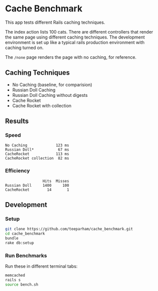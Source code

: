 # Cache Benchmark

This app tests different Rails caching techniques.

The index action lists 100 cats. There are different controllers that render the same page using different
caching techniques. The development environment is set up like a typical rails production environment
with caching turned on.

The `/none` page renders the page with no caching, for reference.

## Caching Techniques

* No Caching (baseline, for comparision)
* Russian Doll Caching
* Russian Doll Caching without digests
* Cache Rocket
* Cache Rocket with collection

## Results

### Speed
```
No Caching             123 ms
Russian Doll*           67 ms
CacheRocket            113 ms
CacheRocket collection  82 ms
```

### Efficiency
```
                 Hits  Misses
Russian Doll     1400     100
CacheRocket        14       1 
```

## Development

### Setup

```sh
git clone https://github.com/teeparham/cache_benchmark.git
cd cache_benchmark
bundle
rake db:setup
```

### Run Benchmarks

Run these in different terminal tabs:

```sh
memcached
rails s
source bench.sh
```
